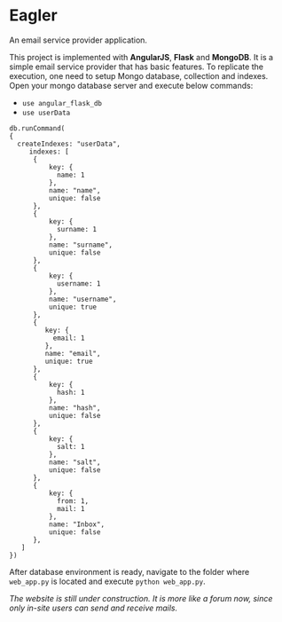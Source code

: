 # Eagler
An email service provider application.

This project is implemented with **AngularJS**, **Flask** and **MongoDB**. It is a simple email service provider that has basic features.
To replicate the execution, one need to setup Mongo database, collection and indexes. Open your mongo database server and execute below commands:
* `use angular_flask_db`
* `use userData`
```
db.runCommand(
{
  createIndexes: "userData",
     indexes: [
      {
          key: {
            name: 1
          },
          name: "name",
          unique: false
      },
      {
          key: {
            surname: 1
          },
          name: "surname",
          unique: false
      },
      {
          key: {
            username: 1
          },
          name: "username",
          unique: true
      },
      {
         key: {
           email: 1
         },
         name: "email",
         unique: true
      },
      {
          key: {
            hash: 1
          },
          name: "hash",
          unique: false
      },
      {
          key: {
            salt: 1
          },
          name: "salt",
          unique: false
      },
      {
          key: {
            from: 1,
            mail: 1
          },
          name: "Inbox",
          unique: false
      },
   ]
})
```
After database environment is ready, navigate to the folder where `web_app.py` is located and execute `python web_app.py`.

*The website is still under construction. It is more like a forum now, since only in-site users can send and receive mails.*
